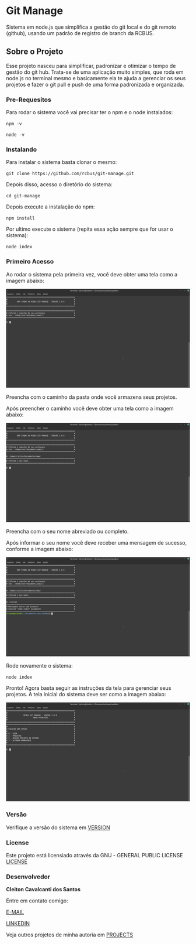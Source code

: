 # Git Manage

Sistema em node.js que simplifica a gestão do git local e do git remoto (github), usando um padrão de registro de branch da RCBUS.

## Sobre o Projeto

Esse projeto nasceu para simplificar, padronizar e otimizar o tempo de gestão do git hub. Trata-se de uma aplicação muito simples, que roda em node.js no terminal mesmo e basicamente ela te ajuda a gerenciar os seus projetos e fazer o git pull e push de uma forma padronizada e organizada.

### Pre-Requesitos

Para rodar o sistema você vai precisar ter o npm e o node instalados:

```
npm -v
```

```
node -v
```

### Instalando

Para instalar o sistema basta clonar o mesmo:

```
git clone https://github.com/rcbus/git-manage.git
```

Depois disso, acesso o diretório do sistema:

```
cd git-manage
```

Depois execute a instalação do npm:

```
npm install
```

Por ultimo execute o sistema (repita essa ação sempre que for usar o sistema):

```
node index
```

### Primeiro Acesso

Ao rodar o sistema pela primeira vez, você deve obter uma tela como a imagem abaixo:

![](/public/slide-01.png)

Preencha com o caminho da pasta onde você armazena seus projetos.

Após preencher o caminho você deve obter uma tela como a imagem abaixo:

![](/public/slide-02.png)

Preencha com o seu nome abreviado ou completo.

Após informar o seu nome você deve receber uma mensagem de sucesso, conforme a imagem abaixo:

![](/public/slide-03.png)

Rode novamente o sistema:

```
node index
```
Pronto! Agora basta seguir as instruções da tela para gerenciar seus projetos. A tela inicial do sistema deve ser como a imagem abaixo:

![](/public/slide-04.png)

### Versão

Verifique a versão do sistema em [VERSION](version-app.js)

### License

Este projeto está licensiado através da GNU - GENERAL PUBLIC LICENSE [LICENSE](LICENSE)

### Desenvolvedor

**Cleiton Cavalcanti dos Santos** 

Entre em contato comigo: 

[E-MAIL](mailto:cleiton.rce@gmail.com)

[LINKEDIN](https://www.linkedin.com/in/cleiton-cavalcanti-dos-santos-734500123/)

Veja outros projetos de minha autoria em [PROJECTS](https://github.com/rcbus)